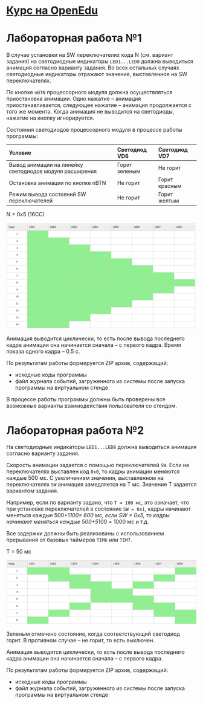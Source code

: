 # [Курс на OpenEdu](openedu.md)

# Лабораторная работа №1

В случае установки на SW переключателях кода N (см. вариант задания) на светодиодные индикаторы `LED1...LED8` должна выводиться анимация согласно варианту задания. 
Во всех остальных случаях светодиодные индикаторы отражают значение, выставленное на SW переключателях.

По кнопке `nBTN` процессорного модуля должна осуществляться приостановка анимации. 
Одно нажатие – анимация приостанавливается, следующее нажатие – анимация продолжается с того же момента. Когда анимация не выводится на светодиоды, нажатие на кнопку игнорируется.

Состояния светодиодов процессорного модуля в процессе работы программы:

| Условие | Светодиод VD6 | Светодиод VD7 |
|:---|:---|:---|
| Вывод анимации на линейку светодиодов модуля расширения | Горит зеленым | Не горит |
|Остановка анимации по кнопке nBTN | Не горит | Горит красным |
|Режим вывода состояний SW переключателей | Не горит | Горит желтым |

N = 0x5 (16CC)

![animation_variant_1.png](Lab1/animation_variant_1.png)

Анимация выводится циклически, то есть после вывода последнего кадра анимации она начинается сначала – с первого кадра. Время показа одного кадра – 0.5 с.

По результатам работы формируется ZIP архив, содержащий:

- исходные коды программы
- файл журнала событий, загруженного из системы после запуска программы на виртуальном стенде

В процессе работы программы должны быть проверены все возможные варианты взаимодействия пользователя со стендом.

# Лабораторная работа №2

На светодиодные индикаторы `LED1...LED8` должна выводиться анимация согласно варианту задания.

Скорость анимации задается с помощью переключателей `SW`. Если на переключателях выставлен код `0x0`, то кадры анимации меняются каждые 500 мс. С увеличением значения, выставленном на переключателях `SW` анимация замедляется на T мс. Значение T задается вариантом задания.

Например, если по варианту задано, что `T = 100 мс`, это означает, что при установке переключателей в состояние `SW = 0x1`, кадры начинают меняться каждые 500+1*100= 600 мс, если SW = 0x5, то кадры начинают меняться каждые 500+5*100 = 1000 мс и т.д.

Все задержки должны быть реализованы с использованием прерываний от базовых таймеров `TIM6` или `TIM7`.

T = 50 мс

![img.png](Lab2/animation_variant_2.png)

Зеленым отмечено состояние, когда соответствующий светодиод горит. В противном случае – не горит, то есть выключен.

Анимация выводится циклически, то есть после вывода последнего кадра анимации она начинается сначала – с первого кадра.

По результатам работы формируется ZIP архив, содержащий:

- исходные коды программы
- файл журнала событий, загруженного из системы после запуска программы на виртуальном стенде